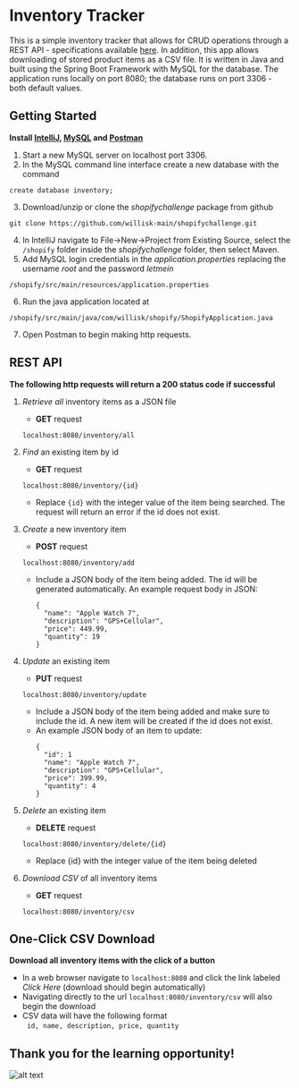 # Inventory Tracker

This is a simple inventory tracker that allows for CRUD operations through a REST API - specifications available [here](https://docs.google.com/document/d/1oO6BjQaskAn294iZ34094TIVOb5-kR7jgIcRNnLzFe8/edit?usp=sharing). In addition, this app allows downloading of stored product items as a CSV file. It is written in Java and built using the Spring Boot Framework with MySQL for the database. The application runs locally on port 8080; the database runs on port 3306 - both default values. 

## Getting Started
**Install [IntelliJ](https://www.jetbrains.com/idea/download/?fromIDE=#section=windows), [MySQL](https://dev.mysql.com/downloads/mysql/) and [Postman](https://www.postman.com/downloads/)**
   1. Start a new MySQL server on localhost port 3306.
   2. In the MySQL command line interface create a new database with the command 
   ```
   create database inventory;
   ```
   3. Download/unzip or clone the *shopifychallenge* package from github 
   ```
   git clone https://github.com/willisk-main/shopifychallenge.git
   ```
   4. In IntelliJ navigate to File->New->Project from Existing Source, select the `/shopify` folder inside the *shopifychallenge* folder, then select Maven. 
   5. Add MySQL login credentials in the *application.properties* replacing the username *root* and the password *letmein*
   ```
   /shopify/src/main/resources/application.properties
   ```
   6. Run the java application located at 
   ```
   /shopify/src/main/java/com/willisk/shopify/ShopifyApplication.java
   ```
   7. Open Postman to begin making http requests.  

## REST API
**The following http requests will return a 200 status code if successful**

1. *Retrieve all* inventory items as a JSON file
    - **GET** request
    ```
    localhost:8080/inventory/all
    ```


2. *Find* an existing item by id
    - **GET** request
    ```
    localhost:8080/inventory/{id}
    ```
    - Replace `{id}` with the integer value of the item being searched. The request will return an error if the id does not exist.


4. *Create* a new inventory item 
    - **POST** request 
    ```
    localhost:8080/inventory/add
    ```
    - Include a JSON body of the item being added. The id will be generated automatically. An example request body in JSON:
      ```
      {
        "name": "Apple Watch 7",
        "description": "GPS+Cellular",
        "price": 449.99,
        "quantity": 19
      }
      ```

3. *Update* an existing item 
    - **PUT** request
    ```
    localhost:8080/inventory/update
    ```
    - Include a JSON body of the item being added and make sure to include the id. A new item will be created if the id does not exist.
    - An example JSON body of an item to update:
      ```
      {
        "id": 1
        "name": "Apple Watch 7",
        "description": "GPS+Cellular",
        "price": 399.99,
        "quantity": 4
      }    
      ```
4. *Delete* an existing item 
    - **DELETE** request 
    ```
    localhost:8080/inventory/delete/{id}
    ```
    - Replace {id} with the integer value of the item being deleted

5. *Download CSV* of all inventory items
    - **GET** request
    ```
    localhost:8080/inventory/csv
    ```

## One-Click CSV Download
**Download all inventory items with the click of a button**

- In a web browser navigate to `localhost:8080` and click the link labeled *Click Here* (download should begin automatically)
- Navigating directly to the url `localhost:8080/inventory/csv` will also begin the download
- CSV data will have the following format
      <br/>&nbsp; ```id, name, description, price, quantity```
## Thank you for the learning opportunity!
![alt text](https://cdn.shopify.com/s/files/1/0611/1605/5788/t/2/assets/shopify-internships-logo.svg?v=5409994561124683960 "Shopify Internships")
